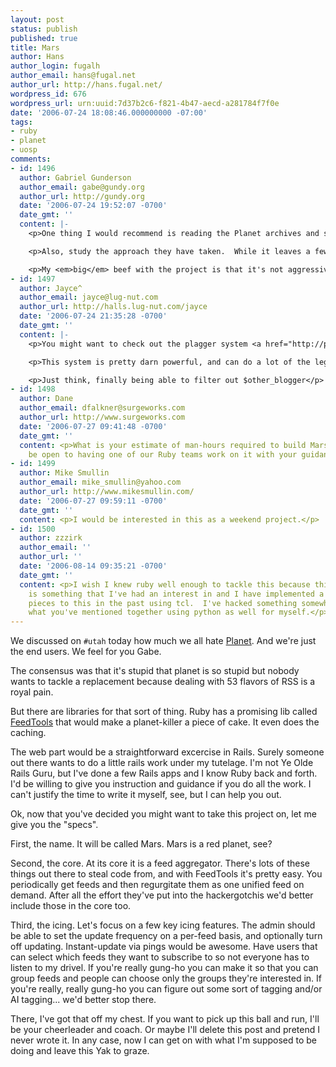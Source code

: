 ```yaml
---
layout: post
status: publish
published: true
title: Mars
author: Hans
author_login: fugalh
author_email: hans@fugal.net
author_url: http://hans.fugal.net/
wordpress_id: 676
wordpress_url: urn:uuid:7d37b2c6-f821-4b47-aecd-a281784f7f0e
date: '2006-07-24 18:08:46.000000000 -07:00'
tags:
- ruby
- planet
- uosp
comments:
- id: 1496
  author: Gabriel Gunderson
  author_email: gabe@gundy.org
  author_url: http://gundy.org
  date: '2006-07-24 19:52:07 -0700'
  date_gmt: ''
  content: |-
    <p>One thing I would recommend is reading the Planet archives and seeing what other people hate about it and what others have done to address it.  It might serve as a "sneak peek" into the types of issues that you will no doubt encounter.  Feeds can be ugly - shouldn't be, but often are.</p>

    <p>Also, study the approach they have taken.  While it leaves a few things to be desired, it's really flexible and makes good use of existing components.</p>

    <p>My <em>big</em> beef with the project is that it's not aggressively pushed forward.  Maybe now that Jeff W. is no longer with Canonical, it will move more quickly.</p>
- id: 1497
  author: Jayce^
  author_email: jayce@lug-nut.com
  author_url: http://halls.lug-nut.com/jayce
  date: '2006-07-24 21:35:28 -0700'
  date_gmt: ''
  content: |-
    <p>You might want to check out the plagger system <a href="http://plagger.org/trac" rel="nofollow">http://plagger.org/trac</a></p>

    <p>This system is pretty darn powerful, and can do a lot of the legwork for you.  Think of it as being able to have a good pipe service for rss aggregation.  Not only could we have it doing a nicer planet style presentation, but also feeds to ibot/brac, personalized filters, etc.</p>

    <p>Just think, finally being able to filter out $other_blogger</p>
- id: 1498
  author: Dane
  author_email: dfalkner@surgeworks.com
  author_url: http://www.surgeworks.com
  date: '2006-07-27 09:41:48 -0700'
  date_gmt: ''
  content: <p>What is your estimate of man-hours required to build Mars?  I would
    be open to having one of our Ruby teams work on it with your guidance.</p>
- id: 1499
  author: Mike Smullin
  author_email: mike_smullin@yahoo.com
  author_url: http://www.mikesmullin.com/
  date: '2006-07-27 09:59:11 -0700'
  date_gmt: ''
  content: <p>I would be interested in this as a weekend project.</p>
- id: 1500
  author: zzzirk
  author_email: ''
  author_url: ''
  date: '2006-08-14 09:35:21 -0700'
  date_gmt: ''
  content: <p>I wish I knew ruby well enough to tackle this because this actually
    is something that I've had an interest in and I have implemented a few of the
    pieces to this in the past using tcl.  I've hacked something somewhat resembling
    what you've mentioned together using python as well for myself.</p>
---
```

<p>We discussed on <code>#utah</code> today how much we all hate
<a href="http://www.planetplanet.org/">Planet</a>. And we're just the end users. We feel
for you Gabe.</p>

<p>The consensus was that it's stupid that planet is so stupid but nobody wants to
tackle a replacement because dealing with 53 flavors of RSS is a royal pain. </p>

<p>But there are libraries for that sort of thing. Ruby has a promising lib called <a href="http://sporkmonger.com/projects/feedtools/">FeedTools</a> that would make a planet-killer a piece of cake. It even does the caching.</p>

<p>The web part would be a straightforward excercise in Rails. Surely someone out
there wants to do a little rails work under my tutelage. I'm not Ye Olde Rails
Guru, but I've done a few Rails apps and I know Ruby back and forth. I'd be
willing to give you instruction and guidance if you do all the work. I can't
justify the time to write it myself, see, but I can help you out.</p>

<p>Ok, now that you've decided you might want to take this project on, let me give
you the "specs". </p>

<p>First, the name. It will be called Mars. Mars is a red planet,
see?</p>

<p>Second, the core. At its core it is a feed aggregator. There's lots of these
things out there to steal code from, and with FeedTools it's pretty easy. You
periodically get feeds and then regurgitate them as one unified feed on demand.
After all the effort they've put into the hackergotchis we'd better include those in the core too.</p>

<p>Third, the icing. Let's focus on a few key icing features. The admin should be
able to set the update frequency on a per-feed basis, and optionally turn off
updating.  Instant-update via pings would be awesome. Have users that can
select which feeds they want to subscribe to so not everyone has to listen to
my drivel. If you're really gung-ho you can make it so that you can group feeds
and people can choose only the groups they're interested in. If you're really,
really gung-ho you can figure out some sort of tagging and/or AI tagging...
we'd better stop there.</p>

<p>There, I've got that off my chest. If you want to pick up this ball and run,
I'll be your cheerleader and coach. Or maybe I'll delete this post and pretend
I never wrote it. In any case, now I can get on with what I'm supposed to be
doing and leave this Yak to graze.</p>
